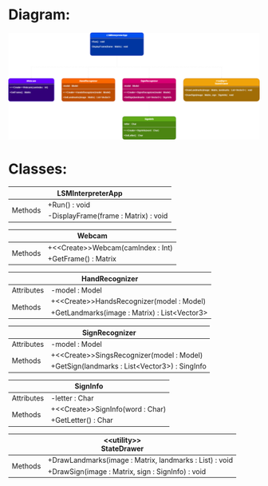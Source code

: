 # Diagram:

![](ClassDiagram.png)

# Classes:

<table>
<thead>
  <tr>
    <th colspan="2">LSMInterpreterApp</th>
  </tr>
</thead>
<tbody>
  <tr>
    <td rowspan="2">Methods</td>
    <td>+Run() : void</td>
  </tr>
  <tr>
    <td>-DisplayFrame(frame : Matrix) : void</td>
  </tr>
</tbody>
</table>

<table>
<thead>
  <tr>
    <th colspan="2">Webcam</th>
  </tr>
</thead>
<tbody>
  <tr>
    <td rowspan="2">Methods</td>
    <td>+&lt;&lt;Create>>Webcam(camIndex : Int)</td>
  </tr>
  <tr>
    <td>+GetFrame() : Matrix</td>
  </tr>
</tbody>
</table>

<table>
<thead>
  <tr>
    <th colspan="2">HandRecognizer</th>
  </tr>
</thead>
<tbody>
  <tr>
    <td rowspan="1">Attributes</td>
    <td>-model : Model </td>
  </tr>
  <tr>
    <td rowspan="2">Methods</td>
    <td>+&lt;&lt;Create&gt;&gt;HandsRecognizer(model : Model)</td>
  </tr>
  <tr>
    <td>+GetLandmarks(image : Matrix) : List&lt;Vector3&gt;</td>
  </tr>
</tbody>
</table>

<table>
<thead>
  <tr>
    <th colspan="2">SignRecognizer</th>
  </tr>
</thead>
<tbody>
  <tr>
    <td rowspan="2">Attributes</td>
    <td>-model : Model</td>
  </tr>
  <tr>
  </tr>
  <tr>
    <td rowspan="2">Methods</td>
    <td>+&lt;&lt;Create&gt;&gt;SingsRecognizer(model : Model)</td>
  </tr>
  <tr>
    <td>+GetSign(landmarks : List&lt;Vector3&gt;) : SingInfo</td>
  </tr>
</tbody>
</table>

<table>
<thead>
  <tr>
    <th colspan="2">SignInfo</th>
  </tr>
</thead>
<tbody>
  <tr>
    <td rowspan="2">Attributes</td>
    <td>-letter : Char
</td>
  </tr>
  <tr>
  </tr>
  <tr>
    <td rowspan="2">Methods</td>
    <td>+&lt;&lt;Create&gt;&gt;SignInfo(word : Char)</td>
  </tr>
  <tr>
    <td>+GetLetter() : Char</td>
  </tr>
</tbody>
</table>

<table>
<thead>
  <tr>
    <th colspan="2">&lt;&lt;utility&gt;&gt;<br>StateDrawer</th>
  </tr>
</thead>
<tbody>
  <tr>
    <td rowspan="2">Methods</td>
    <td>+DrawLandmarks(image : Matrix, landmarks : List<Vector3>) : void</td>
  </tr>
  <tr>
    <td>+DrawSign(image : Matrix, sign : SignInfo) : void</td>
  </tr>
</tbody>

</table>
